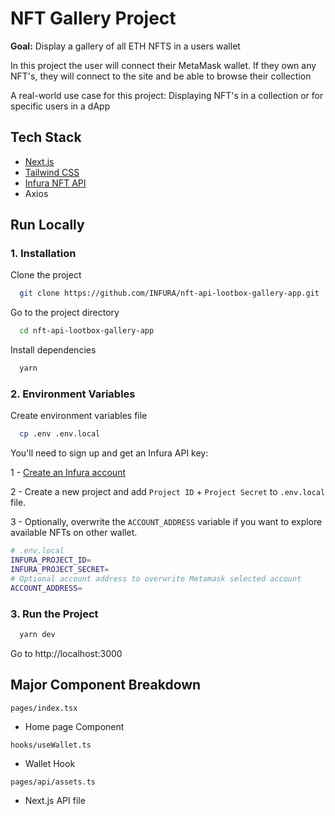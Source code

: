 
# NFT Gallery Project

__Goal:__ Display a gallery of all ETH NFTS in a users wallet

In this project the user will connect their MetaMask wallet. If they own any NFT's, they will connect to the site and be able to browse their collection

A real-world use case for this project: Displaying NFT's in a collection or for specific users in a dApp


## Tech Stack

- [Next.js](https://nextjs.org/docs)
- [Tailwind CSS](https://tailwindcss.com/)
- [Infura NFT API](https://docs.api.infura.io/nft/)
- Axios


## Run Locally

### 1. Installation
Clone the project

```bash
  git clone https://github.com/INFURA/nft-api-lootbox-gallery-app.git
```

Go to the project directory

```bash
  cd nft-api-lootbox-gallery-app
```

Install dependencies

```bash
  yarn
```

### 2. Environment Variables
Create environment variables file
```bash
  cp .env .env.local
```

You'll need to sign up and get an Infura API key:

  1 - [Create an Infura account](https://infura.io/register) 
  
  2 - Create a new project and add `Project ID` + `Project Secret` to `.env.local` file. 

  3 - Optionally, overwrite the `ACCOUNT_ADDRESS` variable if you want to explore available NFTs on other wallet.
  
```bash
# .env.local
INFURA_PROJECT_ID=
INFURA_PROJECT_SECRET=
# Optional account address to overwrite Metamask selected account
ACCOUNT_ADDRESS=
```

### 3. Run the Project

```bash
  yarn dev
```
Go to http://localhost:3000


## Major Component Breakdown

`pages/index.tsx`
  - Home page Component

`hooks/useWallet.ts`
  - Wallet Hook

`pages/api/assets.ts`
  - Next.js API file
